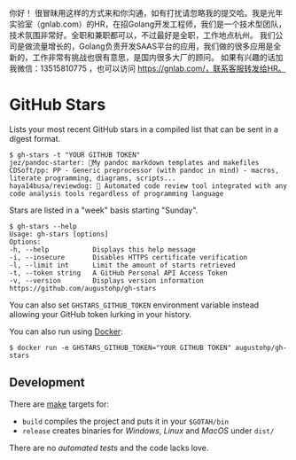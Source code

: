 你好！
很冒昧用这样的方式来和你沟通，如有打扰请忽略我的提交哈。我是光年实验室（gnlab.com）的HR，在招Golang开发工程师，我们是一个技术型团队，技术氛围非常好。全职和兼职都可以，不过最好是全职，工作地点杭州。
我们公司是做流量增长的，Golang负责开发SAAS平台的应用，我们做的很多应用是全新的，工作非常有挑战也很有意思，是国内很多大厂的顾问。
如果有兴趣的话加我微信：13515810775  ，也可以访问 https://gnlab.com/，联系客服转发给HR。
# GitHub Stars

Lists your most recent GitHub stars in a compiled list that can be sent in a
digest format.

    $ gh-stars -t "YOUR GITHUB TOKEN"
    jez/pandoc-starter: 📄My pandoc markdown templates and makefiles
    CDSoft/pp: PP - Generic preprocessor (with pandoc in mind) - macros, literate programming, diagrams, scripts...
    haya14busa/reviewdog: 🐶 Automated code review tool integrated with any code analysis tools regardless of programming language

Stars are listed in a "week" basis starting "Sunday".

	$ gh-stars --help
	Usage: gh-stars [options]
	Options:
	-h, --help           Displays this help message
	-i, --insecure       Disables HTTPS certificate verification
	-l, --limit int      Limit the amount of starts retrieved
	-t, --token string   A GitHub Personal API Access Token
	-v, --version        Displays version information
	https://github.com/augustohp/gh-stars

You can also set `GHSTARS_GITHUB_TOKEN` environment variable instead allowing
your GitHub token lurking in your history.

You can also run using [Docker][]:

	$ docker run -e GHSTARS_GITHUB_TOKEN="YOUR GITHUB TOKEN" augustohp/gh-stars

[Docker]: https://docker.com

## Development

There are [make][] targets for:

* `build` compiles the project and puts it in your `$GOTAH/bin`
* `release` creates binaries for *Windows*, *Linux* and *MacOS* under `dist/`

There are no *automated tests* and the code lacks love.

[make]: https://www.gnu.org/software/make/
